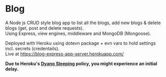 # Blog
A Node js CRUD style blog app to list all the blogs, add new blogs & delete blogs (get, post and delete requests).   
Using Express, view engines, middleware and MongoDB (Mongoose).

Deployed with Heroku using dotevn package + evn vars to hold settings incl. secrets (credentails).   
Live at https://blog-express-app-server.herokuapp.com/

__Due to Heroku's [Dyano Sleeping](https://devcenter.heroku.com/articles/free-dyno-hours#dyno-sleeping) policy, you might experience an initial delay.__
